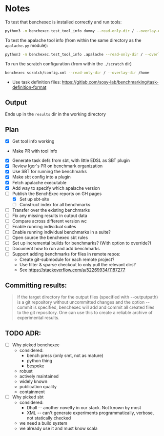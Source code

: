 # Notes

To test that benchexec is installed correctly and run tools:

```sh
python3 -m benchexec.test_tool_info dummy --read-only-dir / --overlay-dir /home
```

To test the apalache tool info (from within the same directory as the
`apalache.py` module):

```sh
python3 -m benchexec.test_tool_info .apalache --read-only-dir / --overlay-dir /home
```

To run the scratch configuration (from within the `./scratch` dir)

```sh
benchexec scratch/config.xml --read-only-dir / --overlay-dir /home
```

- Use task definition files: https://gitlab.com/sosy-lab/benchmarking/task-definition-format

## Output

Ends up in the `results` dir in the working directory

## Plan

- [x] Get tool info working
- Make PR with tool info
- [x] Generate task defs from sbt, with little EDSL as SBT plugin
- [x] Review Igor's PR on benchmark organization
- [x] Use SBT for running the benchmarks
- [x] Make sbt config into a plugin
- [x] Fetch apalache executable
- [x] Add way to specify which apalache version
- [ ] Publish the BenchExec reports on GH pages
    - [x] Set up sbt-site
    - [ ] Construct index for all benchmarks
- [ ] Transfer over the existing benchmarks
- [ ] Fix any missing results in output data
- [ ] Compare across different version wc
- [ ] Enable running individual suites
- [ ] Enable running individual benchmarks in a suite?
- [ ] Open source the benchexec sbt rules
- [ ] Set up incremental builds for benchmarks? (With option to override?)
- [ ] Document how to run and add benchmarks
- [ ] Support adding benchmarks for files in remote repos: 
  - Create git-submodule for each remote project?
  - Use filter & sparse checkout to only pull the relevant dirs?
  - See https://stackoverflow.com/a/52269934/1187277


## Committing results: 


> If the target directory for the output files (specified with --outputpath) is
> a git repository without uncommitted changes and the option --commit is
> specified, benchexec will add and commit all created files to the git
> repository. One can use this to create a reliable archive of experimental
> results.

## TODO ADR:

- [ ] Why picked benchexec
  - considered:
    - bench press (only smt, not as mature)
    - python thing
    - bespoke
  - robust
  - actively maintained
  - widely known
  - publication quality
  - containment
- [ ] Why picked sbt
  - considered:
    - Dhall -- another novelty in our stack. Not known by most
    - XML -- can't generate experiments programmatically, verbose, not
      statically checked
  - we need a build system
  - we already use it and must know scala

